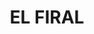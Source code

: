 ---
layout: test
title:  "EL FIRAL"
collections: ["patrimoni-arqueologic-i-paleontologic"]
coordinates:
  - group1:
        - [1.457954765378076, 42.361120977371662]
        - [1.457962931239698, 42.361122608634673]
        - [1.457569109980648, 42.36112035296722]
        - [1.457365381303196, 42.361230196001955]
        - [1.457149875865241, 42.361485935778596]
        - [1.456795627979099, 42.361846876799369]
        - [1.456863398713022, 42.361885824460003]
        - [1.456915397744456, 42.361940534602141]
        - [1.45690671364147, 42.362033414040297]
        - [1.456973570916376, 42.362067785101232]
        - [1.457101901885804, 42.362125994932917]
        - [1.45716135313862, 42.362159125140415]
        - [1.457404473882756, 42.362325948977627]
        - [1.457552763791892, 42.362291620734915]
        - [1.457713991415729, 42.36224206207001]
        - [1.457875144387584, 42.362195544997867]
        - [1.458342046781374, 42.362061855397023]
        - [1.458701264968309, 42.3619693155756]
        - [1.457954765378076, 42.361120977371662]
---